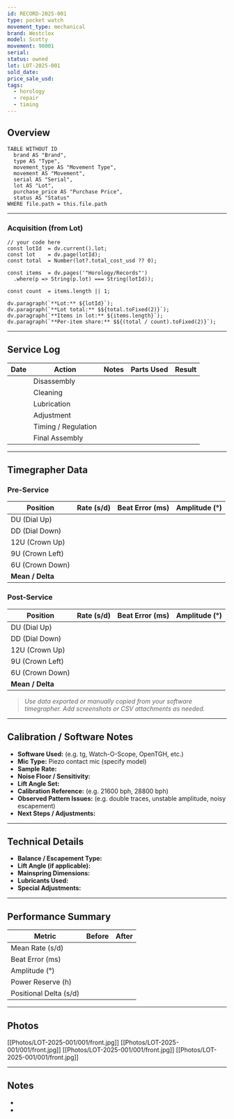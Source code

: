 ```yaml
---
id: RECORD-2025-001
type: pocket watch
movement_type: mechanical
brand: Westclox
model: Scotty
movement: 98001
serial: 
status: owned
lot: LOT-2025-001
sold_date: 
price_sale_usd:
tags:
  - horology
  - repair
  - timing
---
```


## Overview

```dataview
TABLE WITHOUT ID
  brand AS "Brand",
  type AS "Type",
  movement_type AS "Movement Type",
  movement AS "Movement",
  serial AS "Serial",
  lot AS "Lot",
  purchase_price AS "Purchase Price",
  status AS "Status"
WHERE file.path = this.file.path
```

---
### Acquisition (from Lot)

```dataviewjs
// your code here
const lotId  = dv.current().lot;
const lot    = dv.page(lotId);
const total  = Number(lot?.total_cost_usd ?? 0);

const items  = dv.pages('"Horology/Records"')
  .where(p => String(p.lot) === String(lotId));

const count  = items.length || 1;

dv.paragraph(`**Lot:** ${lotId}`);
dv.paragraph(`**Lot total:** $${total.toFixed(2)}`);
dv.paragraph(`**Items in lot:** ${items.length}`);
dv.paragraph(`**Per-item share:** $${(total / count).toFixed(2)}`);
```


---

## Service Log
| Date | Action | Notes | Parts Used | Result |
|------|---------|--------|-------------|--------|
|      | Disassembly | | | |
|      | Cleaning | | | |
|      | Lubrication | | | |
|      | Adjustment | | | |
|      | Timing / Regulation | | | |
|      | Final Assembly | | | |

---

## Timegrapher Data

### Pre-Service
| Position | Rate (s/d) | Beat Error (ms) | Amplitude (°) |
|-----------|-------------|-----------------|----------------|
| DU (Dial Up) |  |  |  |
| DD (Dial Down) |  |  |  |
| 12U (Crown Up) |  |  |  |
| 9U (Crown Left) |  |  |  |
| 6U (Crown Down) |  |  |  |
| **Mean / Delta** |  |  |  |

### Post-Service
| Position | Rate (s/d) | Beat Error (ms) | Amplitude (°) |
|-----------|-------------|-----------------|----------------|
| DU (Dial Up) |  |  |  |
| DD (Dial Down) |  |  |  |
| 12U (Crown Up) |  |  |  |
| 9U (Crown Left) |  |  |  |
| 6U (Crown Down) |  |  |  |
| **Mean / Delta** |  |  |  |

> *Use data exported or manually copied from your software timegrapher. Add screenshots or CSV attachments as needed.*

---

## Calibration / Software Notes
- **Software Used:** (e.g. tg, Watch-O-Scope, OpenTGH, etc.)
- **Mic Type:** Piezo contact mic (specify model)
- **Sample Rate:** 
- **Noise Floor / Sensitivity:** 
- **Lift Angle Set:** 
- **Calibration Reference:** (e.g. 21600 bph, 28800 bph)
- **Observed Pattern Issues:** (e.g. double traces, unstable amplitude, noisy escapement)
- **Next Steps / Adjustments:** 

---

## Technical Details
- **Balance / Escapement Type:** 
- **Lift Angle (if applicable):** 
- **Mainspring Dimensions:** 
- **Lubricants Used:** 
- **Special Adjustments:** 

---

## Performance Summary
| Metric | Before | After |
|---------|---------|--------|
| Mean Rate (s/d) |  |  |
| Beat Error (ms) |  |  |
| Amplitude (°) |  |  |
| Power Reserve (h) |  |  |
| Positional Delta (s/d) |  |  |

---

## Photos
[[Photos/LOT-2025-001/001/front.jpg]]
[[Photos/LOT-2025-001/001/front.jpg]]
[[Photos/LOT-2025-001/001/front.jpg]]
[[Photos/LOT-2025-001/001/front.jpg]]

---

## Notes
- 
- 
